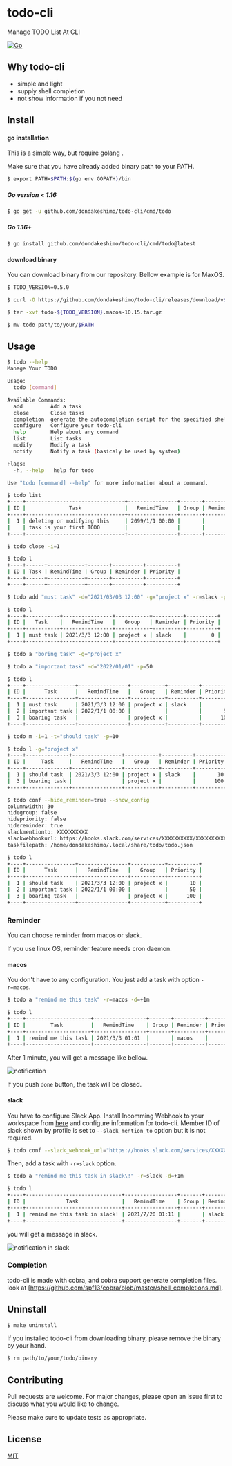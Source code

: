 # todo-cli
Manage TODO List At CLI

[![Go][go-test-image]][go-test-url]

[go-test-image]: https://github.com/dondakeshimo/todo-cli/workflows/Go/badge.svg
[go-test-url]: https://github.com/dondakeshimo/todo-cli/actions?query=workflow%3AGo

## Why todo-cli
- simple and light
- supply shell completion
- not show information if you not need

## Install
#### go installation
This is a simple way, but require [golang](https://golang.org/) .

Make sure that you have already added binary path to your PATH.

```bash
$ export PATH=$PATH:$(go env GOPATH)/bin
```

##### Go version \< 1.16
```bash
$ go get -u github.com/dondakeshimo/todo-cli/cmd/todo
```

##### Go 1.16+
```bash
$ go install github.com/dondakeshimo/todo-cli/cmd/todo@latest
```

#### download binary
You can download binary from our repository.
Bellow example is for MaxOS.

```bash
$ TODO_VERSION=0.5.0

$ curl -O https://github.com/dondakeshimo/todo-cli/releases/download/v${TODO_VERSION}/todo-${TODO_VERSION}.macos-10.15.tar.gz

$ tar -xvf todo-${TODO_VERSION}.macos-10.15.tar.gz

$ mv todo path/to/your/$PATH
```

## Usage

```bash
$ todo --help
Manage Your TODO

Usage:
  todo [command]

Available Commands:
  add         Add a task
  close       Close tasks
  completion  generate the autocompletion script for the specified shell
  configure   Configure your todo-cli
  help        Help about any command
  list        List tasks
  modify      Modify a task
  notify      Notify a task (basicaly be used by system)

Flags:
  -h, --help   help for todo

Use "todo [command] --help" for more information about a command.
```

```bash
$ todo list
+----+--------------------------------+----------------+-------+----------+----------+
| ID |              Task              |   RemindTime   | Group | Reminder | Priority |
+----+--------------------------------+----------------+-------+----------+----------+
|  1 | deleting or modifying this     | 2099/1/1 00:00 |       |          |        0 |
|    | task is your first TODO        |                |       |          |          |
+----+--------------------------------+----------------+-------+----------+----------+

$ todo close -i=1

$ todo l
+----+------+------------+-------+----------+----------+
| ID | Task | RemindTime | Group | Reminder | Priority |
+----+------+------------+-------+----------+----------+
+----+------+------------+-------+----------+----------+

$ todo add "must task" -d="2021/03/03 12:00" -g="project x" -r=slack -p=0

$ todo l
+----+-----------+----------------+-----------+----------+----------+
| ID |   Task    |   RemindTime   |   Group   | Reminder | Priority |
+----+-----------+----------------+-----------+----------+----------+
|  1 | must task | 2021/3/3 12:00 | project x | slack    |        0 |
+----+-----------+----------------+-----------+----------+----------+

$ todo a "boring task" -g="project x"

$ todo a "important task" -d="2022/01/01" -p=50

$ todo l
+----+----------------+----------------+-----------+----------+----------+
| ID |      Task      |   RemindTime   |   Group   | Reminder | Priority |
+----+----------------+----------------+-----------+----------+----------+
|  1 | must task      | 2021/3/3 12:00 | project x | slack    |        0 |
|  2 | important task | 2022/1/1 00:00 |           |          |       50 |
|  3 | boaring task   |                | project x |          |      100 |
+----+----------------+----------------+-----------+----------+----------+

$ todo m -i=1 -t="should task" -p=10

$ todo l -g="project x"
+----+--------------+----------------+-----------+----------+----------+
| ID |     Task     |   RemindTime   |   Group   | Reminder | Priority |
+----+--------------+----------------+-----------+----------+----------+
|  1 | should task  | 2021/3/3 12:00 | project x | slack    |       10 |
|  3 | boaring task |                | project x |          |      100 |
+----+--------------+----------------+-----------+----------+----------+

$ todo conf --hide_reminder=true --show_config
columnwidth: 30
hidegroup: false
hidepriority: false
hidereminder: true
slackmentionto: XXXXXXXXXX
slackwebhookurl: https://hooks.slack.com/services/XXXXXXXXXX/XXXXXXXXXX/XXXXXXXXXX
taskfilepath: /home/dondakeshimo/.local/share/todo/todo.json

$ todo l
+----+----------------+----------------+-----------+----------+
| ID |      Task      |   RemindTime   |   Group   | Priority |
+----+----------------+----------------+-----------+----------+
|  1 | should task    | 2021/3/3 12:00 | project x |       10 |
|  2 | important task | 2022/1/1 00:00 |           |       50 |
|  3 | boaring task   |                | project x |      100 |
+----+----------------+----------------+-----------+----------+
```

### Reminder
You can choose reminder from macos or slack.

If you use linux OS, reminder feature needs cron daemon.

#### macos
You don't have to any configuration.
You just add a task with option `-r=macos`.

```bash
$ todo a "remind me this task" -r=macos -d=+1m

$ todo l
+----+---------------------+-----------------+-------+----------+----------+
| ID |        Task         |   RemindTime    | Group | Reminder | Priority |
+----+---------------------+-----------------+-------+----------+----------+
|  1 | remind me this task | 2021/3/3 01:01  |       | macos    |      100 |
+----+---------------------+-----------------+-------+----------+----------+
```

After 1 minute, you will get a message like bellow.

![notification](https://user-images.githubusercontent.com/23194960/126190791-be2dae4a-5e56-4e59-8151-a6d88e48f0e9.png)

If you push `done` button, the task will be closed.


#### slack
You have to configure Slack App.
Install Incomming Webhook to your workspace from [here](https://slack.com/apps) and configure information for todo-cli.
Member ID of slack shown by profile is set to `--slack_mention_to` option but it is not required.

```bash
$ todo conf --slack_webhook_url="https://hooks.slack.com/services/XXXXXXXX/XXXXXXXX" --slack_mention_to=XXXXXXXXXX
```

Then, add a task with `-r=slack` option.

```bash
$ todo a "remind me this task in slack\!" -r=slack -d=+1m

$ todo l
+----+-------------------------------+-----------------+-------+----------+----------+
| ID |             Task              |   RemindTime    | Group | Reminder | Priority |
+----+-------------------------------+-----------------+-------+----------+----------+
|  1 | remind me this task in slack! | 2021/7/20 01:11 |       | slack    |      100 |
+----+-------------------------------+-----------------+-------+----------+----------+
```

you will get a message in slack.

![notification in slack](https://user-images.githubusercontent.com/23194960/126192217-cee8469b-b917-4770-ab76-f604556bd3e2.png)


### Completion
todo-cli is made with cobra, and cobra support generate completion files.
look at [https://github.com/spf13/cobra/blob/master/shell_completions.md].

## Uninstall
```bash
$ make uninstall
```

If you installed todo-cli from downloading binary, please remove the binary by your hand.

```bash
$ rm path/to/your/todo/binary
```

## Contributing
Pull requests are welcome. For major changes, please open an issue first to discuss what you would like to change.

Please make sure to update tests as appropriate.

## License
[MIT](https://choosealicense.com/licenses/mit/)

